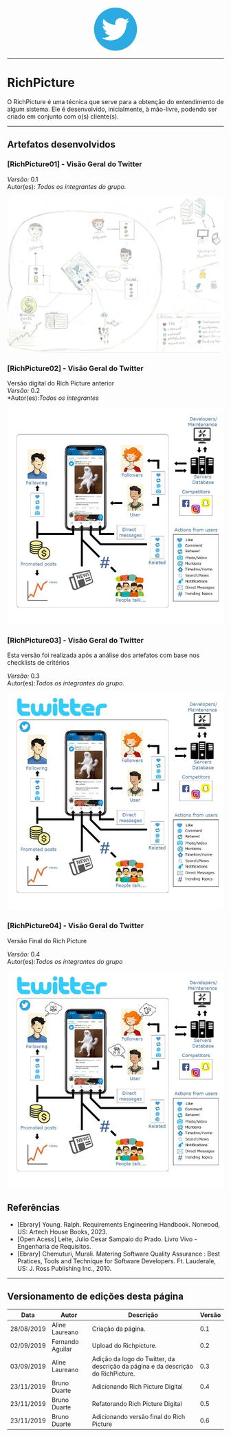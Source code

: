 <span style="margin-left: 40%;">![Twitter Logo](../images/twitter-logo-100px.png)</span>

***
# RichPicture
O RichPicture é uma técnica que serve para a obtenção do entendimento de algum sistema. Ele é desenvolvido, inicialmente, à mão-livre, podendo ser criado em conjunto com o(s) cliente(s).

***

## Artefatos desenvolvidos

<span id="RichPicture01"></span>
### [RichPicture01] - Visão Geral do Twitter

*Versão:* 0.1 </br>
Autor(es): *Todos os integrantes do grupo.*

![Twitter Richpicture](../images/richpicture.jpg)

<span id="RichPicture02"></span>
### [RichPicture02] - Visão Geral do Twitter
Versão digital do Rich Picture anterior<br/>
*Versão:* 0.2 </br>
*Autor(es):*Todos os integrantes*

![Twitter Richpicture](../images/richpicture_d1.jpg)


<span id="RichPicture03"></span>
### [RichPicture03] - Visão Geral do Twitter
Esta versão foi realizada após a análise dos artefatos com base nos checklists de critérios<br/>

*Versão:* 0.3 </br>
Autor(es):*Todos os integrantes do grupo.*

![Twitter Richpicture](../images/richpicture_d11.jpg)


<span id="RichPicture04"></span>
### [RichPicture04] - Visão Geral do Twitter
Versão Final do Rich Picture<br/>

*Versão:* 0.4 </br>
Autor(es):*Todos os integrantes do grupo*

![Twitter Richpicture](../images/richpicture_d2.jpg)


## Referências
* [Ebrary] Young. Ralph. Requirements Engineering Handbook. Norwood, US: Artech House Books, 2023.
* [Open Acess] Leite, Julio Cesar Sampaio do Prado. Livro Vivo - Engenharia de Requisitos.
* [Ebrary] Chemuturi, Murali. Matering Software Quality Assurance : Best Pratices, Tools and Technique for Software Developers. Ft. Lauderale, US: J. Ross Publishing Inc., 2010.
***

## Versionamento de edições desta página
| Data | Autor | Descrição | Versão |
|------|-------|-----------|--------|
| 28/08/2019 | Aline Laureano | Criação da página. | 0.1 |
| 02/09/2019 | Fernando Aguilar | Upload do Richpicture. | 0.2 |
| 03/09/2019 | Aline Laureano | Adição da logo do Twitter, da descrição da página e da descrição do RichPicture. | 0.3|
|23/11/2019|Bruno Duarte|Adicionando Rich Picture Digital|0.4|
|23/11/2019|Bruno Duarte|Refatorando Rich Picture Digital|0.5|
|23/11/2019|Bruno Duarte|Adicionando versão final do Rich Picture|0.6|